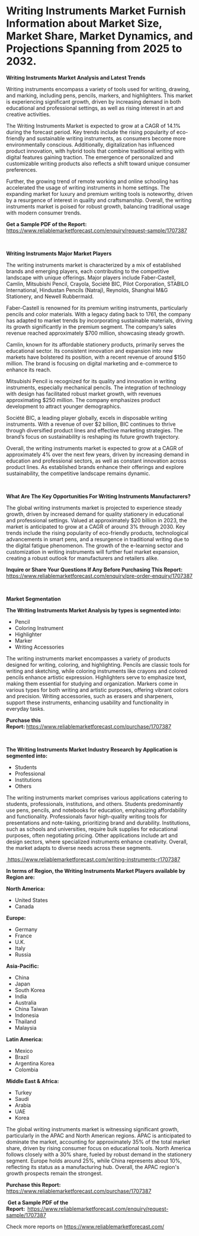 <p><h1>Writing Instruments Market Furnish Information about Market Size, Market Share, Market Dynamics, and Projections Spanning from 2025 to 2032.</h1></p><p><strong>Writing Instruments Market Analysis and Latest Trends</strong></p>
<p><p>Writing instruments encompass a variety of tools used for writing, drawing, and marking, including pens, pencils, markers, and highlighters. This market is experiencing significant growth, driven by increasing demand in both educational and professional settings, as well as rising interest in art and creative activities.</p><p>The Writing Instruments Market is expected to grow at a CAGR of 14.1% during the forecast period. Key trends include the rising popularity of eco-friendly and sustainable writing instruments, as consumers become more environmentally conscious. Additionally, digitalization has influenced product innovation, with hybrid tools that combine traditional writing with digital features gaining traction. The emergence of personalized and customizable writing products also reflects a shift toward unique consumer preferences. </p><p>Further, the growing trend of remote working and online schooling has accelerated the usage of writing instruments in home settings. The expanding market for luxury and premium writing tools is noteworthy, driven by a resurgence of interest in quality and craftsmanship. Overall, the writing instruments market is poised for robust growth, balancing traditional usage with modern consumer trends.</p></p>
<p><strong>Get a Sample PDF of the Report:&nbsp;</strong> <a href="https://www.reliablemarketforecast.com/enquiry/request-sample/1707387?utm_campaign=2993&utm_medium=2&utm_source=Github&utm_content=ia&utm_term=04042025&utm_id=writing-instruments">https://www.reliablemarketforecast.com/enquiry/request-sample/1707387</a></p>
<p>&nbsp;</p>
<p><strong>Writing Instruments Major Market Players</strong></p>
<p><p>The writing instruments market is characterized by a mix of established brands and emerging players, each contributing to the competitive landscape with unique offerings. Major players include Faber-Castell, Camlin, Mitsubishi Pencil, Crayola, Société BIC, Pilot Corporation, STABILO International, Hindustan Pencils (Natraj), Reynolds, Shanghai M&G Stationery, and Newell Rubbermaid.</p><p>Faber-Castell is renowned for its premium writing instruments, particularly pencils and color materials. With a legacy dating back to 1761, the company has adapted to market trends by incorporating sustainable materials, driving its growth significantly in the premium segment. The company’s sales revenue reached approximately $700 million, showcasing steady growth.</p><p>Camlin, known for its affordable stationery products, primarily serves the educational sector. Its consistent innovation and expansion into new markets have bolstered its position, with a recent revenue of around $150 million. The brand is focusing on digital marketing and e-commerce to enhance its reach.</p><p>Mitsubishi Pencil is recognized for its quality and innovation in writing instruments, especially mechanical pencils. The integration of technology with design has facilitated robust market growth, with revenues approximating $250 million. The company emphasizes product development to attract younger demographics.</p><p>Société BIC, a leading player globally, excels in disposable writing instruments. With a revenue of over $2 billion, BIC continues to thrive through diversified product lines and effective marketing strategies. The brand’s focus on sustainability is reshaping its future growth trajectory.</p><p>Overall, the writing instruments market is expected to grow at a CAGR of approximately 4% over the next few years, driven by increasing demand in education and professional sectors, as well as constant innovation across product lines. As established brands enhance their offerings and explore sustainability, the competitive landscape remains dynamic.</p></p>
<p>&nbsp;</p>
<p><strong>What Are The Key Opportunities For Writing Instruments Manufacturers?</strong></p>
<p><p>The global writing instruments market is projected to experience steady growth, driven by increased demand for quality stationery in educational and professional settings. Valued at approximately $20 billion in 2023, the market is anticipated to grow at a CAGR of around 3% through 2030. Key trends include the rising popularity of eco-friendly products, technological advancements in smart pens, and a resurgence in traditional writing due to the digital fatigue phenomenon. The growth of the e-learning sector and customization in writing instruments will further fuel market expansion, creating a robust outlook for manufacturers and retailers alike.</p></p>
<p><strong>Inquire or Share Your Questions If Any Before Purchasing This Report:</strong> <a href="https://www.reliablemarketforecast.com/enquiry/pre-order-enquiry/1707387?utm_campaign=2993&utm_medium=2&utm_source=Github&utm_content=ia&utm_term=04042025&utm_id=writing-instruments">https://www.reliablemarketforecast.com/enquiry/pre-order-enquiry/1707387</a></p>
<p>&nbsp;</p>
<p><strong>Market Segmentation</strong></p>
<p><strong>The Writing Instruments Market Analysis by types is segmented into:</strong></p>
<p><ul><li>Pencil</li><li>Coloring Instrument</li><li>Highlighter</li><li>Marker</li><li>Writing Accessories</li></ul></p>
<p><p>The writing instruments market encompasses a variety of products designed for writing, coloring, and highlighting. Pencils are classic tools for writing and sketching, while coloring instruments like crayons and colored pencils enhance artistic expression. Highlighters serve to emphasize text, making them essential for studying and organization. Markers come in various types for both writing and artistic purposes, offering vibrant colors and precision. Writing accessories, such as erasers and sharpeners, support these instruments, enhancing usability and functionality in everyday tasks.</p></p>
<p><strong>Purchase this Report:&nbsp;</strong><a href="https://www.reliablemarketforecast.com/purchase/1707387?utm_campaign=2993&utm_medium=2&utm_source=Github&utm_content=ia&utm_term=04042025&utm_id=writing-instruments">https://www.reliablemarketforecast.com/purchase/1707387</a></p>
<p>&nbsp;</p>
<p><strong>The Writing Instruments Market Industry Research by Application is segmented into:</strong></p>
<p><ul><li>Students</li><li>Professional</li><li>Institutions</li><li>Others</li></ul></p>
<p><p>The writing instruments market comprises various applications catering to students, professionals, institutions, and others. Students predominantly use pens, pencils, and notebooks for education, emphasizing affordability and functionality. Professionals favor high-quality writing tools for presentations and note-taking, prioritizing brand and durability. Institutions, such as schools and universities, require bulk supplies for educational purposes, often negotiating pricing. Other applications include art and design sectors, where specialized instruments enhance creativity. Overall, the market adapts to diverse needs across these segments.</p></p>
<p><a href="https://www.reliablemarketforecast.com/writing-instruments-r1707387?utm_campaign=2993&utm_medium=2&utm_source=Github&utm_content=ia&utm_term=04042025&utm_id=writing-instruments">&nbsp;https://www.reliablemarketforecast.com/writing-instruments-r1707387</a></p>
<p><strong>In terms of Region, the Writing Instruments Market Players available by Region are:</strong></p>
<p>
    <p> <strong> North America: </strong>
        <ul>
            <li>United States</li>
            <li>Canada</li>
        </ul>
        </p> 
    <p> <strong> Europe: </strong>
        <ul>
            <li>Germany</li>
            <li>France</li>
            <li>U.K.</li>
            <li>Italy</li>
            <li>Russia</li>
        </ul>
        </p> 
    <p> <strong> Asia-Pacific: </strong>
        <ul>
            <li>China</li>
            <li>Japan</li>
            <li>South Korea</li>
            <li>India</li>
            <li>Australia</li>
            <li>China Taiwan</li>
            <li>Indonesia</li>
            <li>Thailand</li>
            <li>Malaysia</li>
        </ul>
        </p> 
    <p> <strong> Latin America: </strong>
        <ul>
            <li>Mexico</li>
            <li>Brazil</li>
            <li>Argentina Korea</li>
            <li>Colombia</li>
        </ul>
        </p> 
    <p> <strong> Middle East & Africa: </strong>
        <ul>
            <li>Turkey</li>
            <li>Saudi</li>
            <li>Arabia</li>
            <li>UAE</li>
            <li>Korea</li>
        </ul>
    </p>
    </p>
<p><p>The global writing instruments market is witnessing significant growth, particularly in the APAC and North American regions. APAC is anticipated to dominate the market, accounting for approximately 35% of the total market share, driven by rising consumer focus on educational tools. North America follows closely with a 30% share, fueled by robust demand in the stationery segment. Europe holds around 25%, while China represents about 10%, reflecting its status as a manufacturing hub. Overall, the APAC region's growth prospects remain the strongest.</p></p>
<p><strong>Purchase this Report: </strong><a href="https://www.reliablemarketforecast.com/purchase/1707387?utm_campaign=2993&utm_medium=2&utm_source=Github&utm_content=ia&utm_term=04042025&utm_id=writing-instruments">https://www.reliablemarketforecast.com/purchase/1707387</a></p>
<p>&nbsp;<strong>Get a Sample PDF of the Report:&nbsp;&nbsp;</strong><a href="https://www.reliablemarketforecast.com/enquiry/request-sample/1707387?utm_campaign=2993&utm_medium=2&utm_source=Github&utm_content=ia&utm_term=04042025&utm_id=writing-instruments">https://www.reliablemarketforecast.com/enquiry/request-sample/1707387</a></p>
<p><strong></strong></p>
<p>Check more reports on <a href="https://www.reliablemarketforecast.com/?utm_campaign=2993&utm_medium=2&utm_source=Github&utm_content=ia&utm_term=04042025&utm_id=writing-instruments">https://www.reliablemarketforecast.com/</a></p>